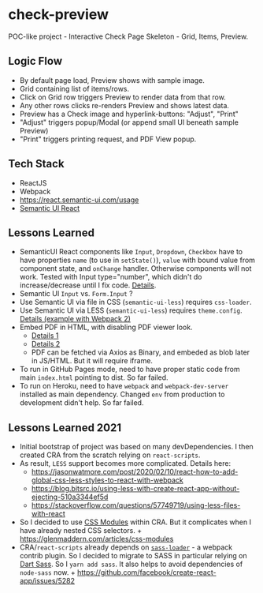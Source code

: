 # check-preview

POC-like project - Interactive Check Page Skeleton - Grid, Items, Preview.

## Logic Flow

- By default page load, Preview shows with sample image.
- Grid containing list of items/rows.
- Click on Grid row triggers Preview to render data from that row.
- Any other rows clicks re-renders Preview and shows latest data.
- Preview has a Check image and hyperlink-buttons: "Adjust", "Print"
- "Adjust" triggers popup/Modal (or append small UI beneath sample Preview)
- "Print" triggers printing request, and PDF View popup.

## Tech Stack
- ReactJS
- Webpack
- https://react.semantic-ui.com/usage
- [Semantic UI React](https://github.com/Semantic-Org/Semantic-UI-React)

## Lessons Learned

- SemanticUI React components like `Input`, `Dropdown`, `Checkbox` have to have properties `name` (to use in `setState()`), `value` with bound value from component state, and `onChange` handler. Otherwise components will not work. Tested with Input type="number", which didn't do increase/decrease until I fix code. [Details](https://github.com/Semantic-Org/Semantic-UI-React/issues/638).
- Semantic UI `Input` vs. `Form.Input` ?
- Use Semantic UI via file in CSS (`semantic-ui-less`) requires `css-loader`.
- Use Semantic UI via LESS (`semantic-ui-less`) requires `theme.config`. [Details (example with Webpack 2)](https://medium.com/webmonkeys/webpack-2-semantic-ui-theming-a216ddf60daf)
- Embed PDF in HTML, with disabling PDF viewer look.
    - [Details 1](https://www.codexworld.com/embed-pdf-document-file-in-html-web-page/)
    - [Details 2](https://stackoverflow.com/questions/291813/recommended-way-to-embed-pdf-in-html)
    - PDF can be fetched via Axios as Binary, and embeded as blob later in JS/HTML. But it will require iframe.
- To run in GitHub Pages mode, need to have proper static code from main `index.html` pointing to dist. So far failed.
- To run on Heroku, need to have `webpack` and `webpack-dev-server` installed as main dependency. Changed `env` from production to development didn't help. So far failed.

## Lessons Learned 2021
- Initial bootstrap of project was based on many devDependencies. I then created CRA from the scratch relying on `react-scripts`.
- As result, `LESS` support becomes more complicated. Details here:
    - https://jasonwatmore.com/post/2020/02/10/react-how-to-add-global-css-less-styles-to-react-with-webpack
    - https://blog.bitsrc.io/using-less-with-create-react-app-without-ejecting-510a3344ef5d
    - https://stackoverflow.com/questions/57749719/using-less-files-with-react
- So I decided to use [CSS Modules](https://create-react-app.dev/docs/adding-a-css-modules-stylesheet) within CRA. But it complicates when I have already nested CSS selectors. + https://glenmaddern.com/articles/css-modules
- CRA/`react-scripts` already depends on [`sass-loader`](https://github.com/webpack-contrib/sass-loader) - a webpack contrib plugin. So I decided to migrate to SASS in particular relying on [Dart Sass](https://sass-lang.com/dart-sass). So I `yarn add sass`. It also helps to avoid dependencies of `node-sass` now. + https://github.com/facebook/create-react-app/issues/5282